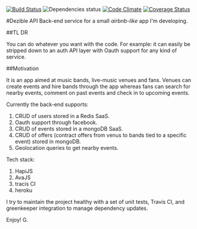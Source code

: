[![Build Status](https://travis-ci.org/geclos/dezibel-api.svg?branch=master)](https://travis-ci.org/geclos/dezibel-api)
![Dependencies status](https://david-dm.org/geclos/dezibel-api.svg)
[![Code Climate](https://codeclimate.com/repos/57c5af4f15391043d3000197/badges/3301087a120971e3e2e5/gpa.svg)](https://codeclimate.com/repos/57c5af4f15391043d3000197/feed)
[![Coverage Status](https://coveralls.io/repos/github/geclos/dezibel-api/badge.svg?branch=master)](https://coveralls.io/github/geclos/dezibel-api?branch=master)

#Dezible API
Back-end service for a small *airbnb-like* app I'm developing.

##TL DR

You can do whatever you want with the code. For example: it can easily be stripped down to an auth API layer with Oauth support for any kind of service.

##Motivation

It is an app aimed at music bands, live-music venues and fans. Venues can create events and hire bands through the app whereas fans can search for nearby events, comment on past events and check in to upcoming events.

Currently the back-end supports:

1. CRUD of users stored in a Redis SaaS.
2. Oauth support through facebook.
3. CRUD of events stored in a mongoDB SaaS.
4. CRUD of offers (contract offers from venus to bands tied to a specific event) stored in mongoDB.
5. Geolocation queries to get nearby events.

Tech stack:

1. HapiJS
2. AvaJS
3. tracis CI
4. heroku

I try to maintain the project healthy with a set of unit tests, Travis CI, and greenkeeper integration to manage dependency updates.

Enjoy!
G.